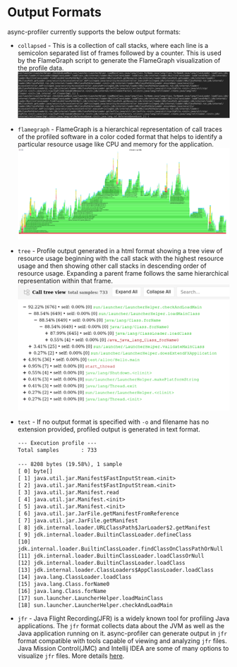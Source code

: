 # Output Formats

async-profiler currently supports the below output formats:

- `collapsed` - This is a collection of call stacks, where each line is a semicolon separated list of frames followed
  by a counter. This is used by the FlameGraph script to generate the FlameGraph visualization of the profile data.
  ![](https://github.com/async-profiler/async-profiler/blob/master/.assets/images/collapsed_example.png)

- `flamegraph` - FlameGraph is a hierarchical representation of call traces of the profiled software in a color coded
  format that helps to identify a particular resource usage like CPU and memory for the application.
  ![](https://github.com/async-profiler/async-profiler/blob/master/.assets/images/flamegraph_example.png)

- `tree` - Profile output generated in a html format showing a tree view of resource usage beginning with the call stack
  with the highest resource usage and then showing other call stacks in descending order of resource usage. Expanding a
  parent frame follows the same hierarchical representation within that frame.
  ![](https://github.com/async-profiler/async-profiler/blob/master/.assets/images/treeview_example.png)

- `text` - If no output format is specified with `-o` and filename has no extension provided, profiled output is
  generated in text format.

  ```
  --- Execution profile ---
  Total samples       : 733

  --- 8208 bytes (19.58%), 1 sample
  [ 0] byte[]
  [ 1] java.util.jar.Manifest$FastInputStream.<init>
  [ 2] java.util.jar.Manifest$FastInputStream.<init>
  [ 3] java.util.jar.Manifest.read
  [ 4] java.util.jar.Manifest.<init>
  [ 5] java.util.jar.Manifest.<init>
  [ 6] java.util.jar.JarFile.getManifestFromReference
  [ 7] java.util.jar.JarFile.getManifest
  [ 8] jdk.internal.loader.URLClassPath$JarLoader$2.getManifest
  [ 9] jdk.internal.loader.BuiltinClassLoader.defineClass
  [10] jdk.internal.loader.BuiltinClassLoader.findClassOnClassPathOrNull
  [11] jdk.internal.loader.BuiltinClassLoader.loadClassOrNull
  [12] jdk.internal.loader.BuiltinClassLoader.loadClass
  [13] jdk.internal.loader.ClassLoaders$AppClassLoader.loadClass
  [14] java.lang.ClassLoader.loadClass
  [15] java.lang.Class.forName0
  [16] java.lang.Class.forName
  [17] sun.launcher.LauncherHelper.loadMainClass
  [18] sun.launcher.LauncherHelper.checkAndLoadMain
  ```

- `jfr` - Java Flight Recording(JFR) is a widely known tool for profiling Java applications. The `jfr` format collects data
  about the JVM as well as the Java application running on it. async-profiler can generate output in `jfr` format
  compatible with tools capable of viewing and analyzing `jfr` files. Java Mission Control(JMC) and Intellij IDEA are
  some of many options to visualize `jfr` files. More details [here](https://github.com/async-profiler/async-profiler/blob/master/JfrVisualization.md).
